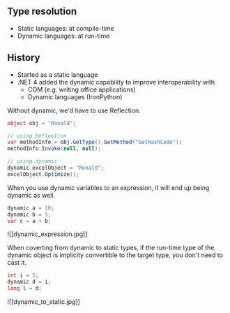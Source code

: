 ## Type resolution
- Static languages: at compile-time
- Dynamic languages: at run-time

## History
- Started as a static language
- .NET 4 added the dynamic capability to improve interoperability with
  - COM (e.g. writing office applications)
  - Dynamic languages (IronPython)

Without dynamic, we'd have to use Reflection.

```csharp
object obj = "Ronald";

// using Reflection
var methodInfo = obj.GetType().GetMethod("GetHashCode");
methodInfo.Invoke(null, null);

// using dynamic
dynamic excelObject = "Ronald";
excelObject.Optimize();
```

When you use dynamic variables to an expression, it will end up being dynamic as well.

```csharp
dynamic a = 10;
dynamic b = 5;
var c = a + b;
```
![[dynamic_expression.jpg]]

When coverting from dynamic to static types, if the run-time type of the dynamic object is implicity convertible to the target type, you don't need to cast it.

```csharp
int i = 5;
dynamic d = i;
long l = d;
```
![[dynamic_to_static.jpg]]